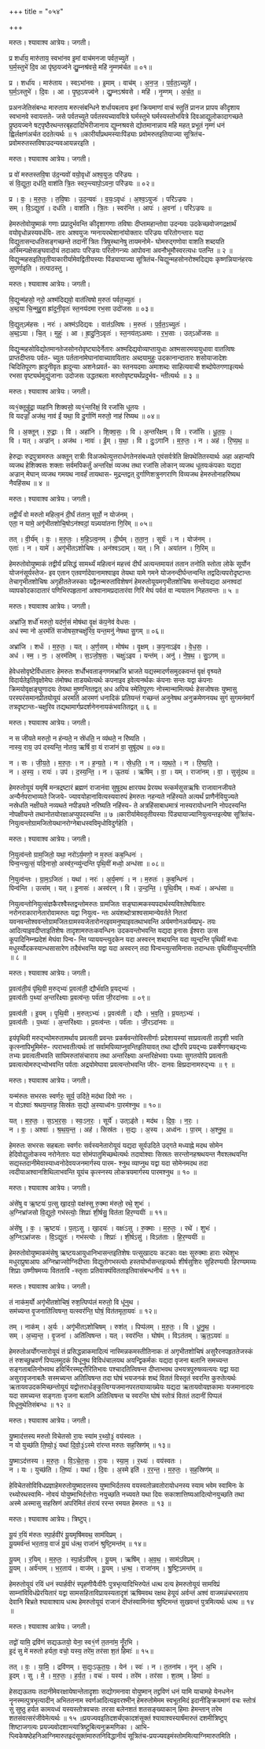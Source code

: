 +++
title = "०५४"

+++


मरुतः। श्यावाश्व आत्रेयः। जगती।

प्र शर्धा॑य॒ मारु॑ताय॒ स्वभा॑नव इ॒मां वाच॑मनजा पर्वत॒च्युते॑ ।  
घ॒र्म॒स्तुभे॑ दि॒व आ पृ॑ष्ठ॒यज्व॑ने द्यु॒म्नश्र॑वसे॒ महि॑ नृ॒म्णम॑र्चत ॥ ०१॥

प्र । शर्धा॑य । मारु॑ताय । स्वऽभा॑नवः । इ॒माम् । वाच॑म् । अ॒न॒ज॒ । प॒र्व॒त॒ऽच्युते॑ ।  
घ॒र्म॒ऽस्तुभे॑ । दि॒वः । आ । पृ॒ष्ठ॒ऽयज्व॑ने । द्यु॒म्नऽश्र॑वसे । महि॑ । नृ॒म्णम् । अ॒र्च॒त॒ ॥

प्रअनजेतिसंबन्धः मारुताय मरुत्संबन्धिने शर्धायबलाय इमां क्रियमाणां वाचं स्तुतिं प्रानज प्रापय कीदृशाय स्वभानवे स्वायत्तते- जसे पर्वतच्युते पर्वतस्यच्यावयित्रे घर्मस्तुभे घर्मस्यस्तोभयित्रे दिवआद्युलोकादागच्छते प्रुष्ठयज्वने षट्पृष्ठैरथन्तरबृहदादिभिरीजानाय द्युम्नश्रवसे द्योतमानान्नाय महि महत् प्रभूतं नृम्णं धनं ह्विर्लक्षणंअर्चत ददतेत्यर्थः ॥ १ ॥कारीर्यांप्रथमस्याःपिंड्याः प्रवोमरुतइतियाज्या सूत्रितंच-प्रवोमरुतस्तविषाउदन्यवआयन्नरइति ।

मरुतः। श्यावाश्व आत्रेयः। जगती।

प्र वो॑ मरुतस्तवि॒षा उ॑द॒न्यवो॑ वयो॒वृधो॑ अश्व॒युजः॒ परि॑ज्रयः ।  
सं वि॒द्युता॒ दध॑ति॒ वाश॑ति त्रि॒तः स्वर॒न्त्यापो॒ऽवना॒ परि॑ज्रयः ॥ ०२॥

प्र । वः॒ । म॒रु॒तः॒ । त॒वि॒षाः । उ॒द॒न्यवः॑ । व॒यः॒ऽवृधः॑ । अ॒श्व॒ऽयुजः॑ । परि॑ऽज्रयः ।  
सम् । वि॒ऽद्युता॑ । दध॑ति । वाश॑ति । त्रि॒तः । स्वर॑न्ति । आपः॑ । अ॒वना॑ । परि॑ऽज्रयः ॥

हेमरुतोवोयुष्माकं गणाः प्रप्रादुर्भवन्ति कीदृशागणाः तविषाः दीप्तामहान्तोवा उदन्यवः उदकेच्छवोजगद्रक्षार्थं वयोवृधोन्नस्यवर्धयि- तारः अश्वयुजः ग्मनायरथेशानांयोक्तारः परिज्रयः परितोगन्तारः यदा विद्युतासन्दधतिसङ्गच्छन्ते तदानीं त्रितः त्रिषुस्थानेषु तायमनोमे- घोमरुद्गणोवा वाशति शब्दयति अस्मिन्पक्षेसङ्घवादोयं तदाआपः परिज्रयः परितोगन्त्र्यः आपोवना अवनौभूमौस्वरत्यधः पतन्ति ॥ २ ॥विद्युन्महसइतितृतीयाकारीर्यामेवद्वितीयस्याः पिंड्यायाज्या सूत्रितंच-चिद्युन्महसोनरोश्मदिद्यवः कृष्णन्नियानंहरयः सुपर्णाइति । तत्पाठस्तु ।

मरुतः। श्यावाश्व आत्रेयः। जगती।

वि॒द्युन्म॑हसो॒ नरो॒ अश्म॑दिद्यवो॒ वात॑त्विषो म॒रुतः॑ पर्वत॒च्युतः॑ ।  
अ॒ब्द॒या चि॒न्मुहु॒रा ह्रा॑दुनी॒वृतः॑ स्त॒नय॑दमा रभ॒सा उदो॑जसः ॥ ०३॥

वि॒द्युत्ऽम॑हसः । नरः॑ । अश्म॑ऽदिद्यवः । वात॑ऽत्विषः । म॒रुतः॑ । प॒र्व॒त॒ऽच्युतः॑ ।  
अ॒ब्द॒ऽया । चि॒त् । मुहुः॑ । आ । ह्रा॒दु॒नि॒ऽवृतः॑ । स्त॒नय॑त्ऽअमाः । र॒भ॒साः । उत्ऽओ॑जसः ॥

विद्युन्महसोविद्योतमानतेजसोनरोवृष्ट्यादेर्नेतारः अश्मदिद्यवोव्याप्तायुधाः अश्मसारमयायुधावा वातत्विषः प्राप्तदीप्तयः पर्वत- च्युतः पर्ततानांमेघानांवाच्यावयितारः अब्दयामुहुः उदकानान्दातारः शसोयाजादेशः चिदितिपूरणः ह्रादुनीवृतः ह्रादुन्याः अशनेःप्रवर्त- काः स्तनयदमाः अमाशब्दः साहित्यवाची शब्दोपेतगणाइत्यर्थः रभसा वृष्ट्यर्थमुद्युंजानाः उदोजसः उद्धतबलाः मरुतोवृष्ट्यर्थंप्रदुर्भव- न्तीत्यर्थः ॥ ३ ॥

मरुतः। श्यावाश्व आत्रेयः। जगती।

व्य१॒॑क्तून्रु॑द्रा॒ व्यहा॑नि शिक्वसो॒ व्य१॒॑न्तरि॑क्षं॒ वि रजां॑सि धूतयः ।  
वि यदज्राँ॒ अज॑थ॒ नाव॑ ईं यथा॒ वि दु॒र्गाणि॑ मरुतो॒ नाह॑ रिष्यथ ॥ ०४॥

वि । अ॒क्तून् । रु॒द्राः॒ । वि । अहा॑नि । शि॒क्व॒सः॒ । वि । अ॒न्तरि॑क्षम् । वि । रजां॑सि । धू॒त॒यः॒ ।  
वि । यत् । अज्रा॑न् । अज॑थ । नावः॑ । ई॒म् । य॒था॒ । वि । दुः॒ऽगानि॑ । म॒रु॒तः॒ । न । अह॑ । रि॒ष्य॒थ॒ ॥

हेरुद्राः रुद्रपुत्रामरुतः अक्तून् रात्रीः विअजथेत्युत्तरार्धगतेनसंबध्यते एवंसर्वत्रेति क्षिपथेतितस्यार्थः अहा अहान्यपि व्यजथ हेशिक्वसः शक्ताः सर्वमपिकर्तुं अन्तरिक्षं व्यजथ तथा रजांसि लोकान् व्यजथ धूतयःकंपकाः यद्यदा अज्रान् मेघान् व्यजथ गमयथ नावर्हं तायथास- मुद्रन्तद्वत् दुर्गाणिशत्रुनगराणि विव्यजथ हेमरुतोनाहरिष्यथ नैवहिंसथ ॥ ४ ॥

मरुतः। श्यावाश्व आत्रेयः। जगती।

तद्वी॒र्यं॑ वो मरुतो महित्व॒नं दी॒र्घं त॑तान॒ सूर्यो॒ न योज॑नम् ।  
एता॒ न यामे॒ अगृ॑भीतशोचि॒षोऽन॑श्वदां॒ यन्न्यया॑तना गि॒रिम् ॥ ०५॥

तत् । वी॒र्य॑म् । वः॒ । म॒रु॒तः॒ । म॒हि॒ऽत्व॒नम् । दी॒र्घम् । त॒ता॒न॒ । सूर्यः॑ । न । योज॑नम् ।  
एताः॑ । न । यामे॑ । अगृ॑भीतऽशोचिषः । अन॑श्वऽदाम् । यत् । नि । अया॑तन । गि॒रिम् ॥

हेमरुतोवोयुष्माकं तद्वीर्यं प्रसिद्धं सामर्थ्यं महित्वनं महत्त्वं दीर्घं अत्यन्तमायतं ततान तनोति स्तोता लोके सूर्योन योजनंसूर्यस्तेज- इव एतान एतवर्णादेवानामश्वाइव तेयथा यामे गमने योजनन्दीर्घन्तन्वन्ति तद्वदित्यपरोदृष्टान्तः तेचागृभीतशोचिषः अगृहीततेजस्काः यद्वैतन्मरुतांविशेषणं हेमरुतोयूयमगृभीतशोचिषः सन्तोयद्यदा अनश्वदां व्यापकोदकादातारं पणिभिरपहृतानां अश्वानामप्रदातारंवा गिरिं मेघं पर्वतं वा न्ययातन निहतवन्तः ॥ ५ ॥

मरुतः। श्यावाश्व आत्रेयः। जगती।

अभ्रा॑जि॒ शर्धो॑ मरुतो॒ यद॑र्ण॒सं मोष॑था वृ॒क्षं क॑प॒नेव॑ वेधसः ।  
अध॑ स्मा नो अ॒रम॑तिं सजोषस॒श्चक्षु॑रिव॒ यन्त॒मनु॑ नेषथा सु॒गम् ॥ ०६॥

अभ्रा॑जि । शर्धः॑ । म॒रु॒तः॒ । यत् । अ॒र्ण॒सम् । मोष॑थ । वृ॒क्षम् । क॒प॒नाऽइ॑व । वे॒ध॒सः॒ ।  
अध॑ । स्म॒ । नः॒ । अ॒रम॑तिम् । स॒ऽजो॒ष॒सः॒ । चक्षुः॑ऽइव । यन्त॑म् । अनु॑ । ने॒ष॒थ॒ । सु॒ऽगम् ॥

हेवेधसोवृष्टेर्विधातारः हेमरुतः शर्धोभवताङ्गणमभ्राजि भ्राजते यद्यस्मादर्णसमुदकवन्तं वृक्षं वृश्र्यते विदार्यतेइतिवृक्षोमेघः तंमोषथ ताडयथेत्यर्थः कपनाइव इवेत्यनर्थकः कंपनाः सन्तः यद्वा कंपनाः क्रिमयोवृक्षङ्घुणादयः तेयथा मुष्णन्तितद्वत् अध अपिच स्मेतिपूरणः नोस्मान्मामित्यर्थः हेसजोषसः युष्मासु परस्परंसमानप्रीतयोयूयं अरमतिं आरमणं धनादिकं प्रतियन्तं गच्छन्तं अनुनेषथ अनुक्रमेणनयथ सुगं सुगमनंमार्गं तत्रदृष्टान्तः-चक्षुरिव तद्यथामार्गप्रदर्शनेननायकंभवतितद्वत् ॥ ६ ॥

मरुतः। श्यावाश्व आत्रेयः। जगती।

न स जी॑यते मरुतो॒ न ह॑न्यते॒ न स्रे॑धति॒ न व्य॑थते॒ न रि॑ष्यति ।  
नास्य॒ राय॒ उप॑ दस्यन्ति॒ नोतय॒ ऋषिं॑ वा॒ यं राजा॑नं वा॒ सुषू॑दथ ॥ ०७॥

न । सः । जी॒य॒ते॒ । म॒रु॒तः॒ । न । ह॒न्य॒ते॒ । न । स्रे॒ध॒ति॒ । न । व्य॒थ॒ते॒ । न । रि॒ष्य॒ति॒ ।  
न । अ॒स्य॒ । रायः॑ । उप॑ । द॒स्य॒न्ति॒ । न । ऊ॒तयः॑ । ऋषि॑म् । वा॒ । यम् । राजा॑नम् । वा॒ । सुसू॑दथ ॥

हेमरुतोयूयं यमृषिं मन्त्रद्रष्टारं ब्रह्मणं राजानंवा सुषूदथ क्षारयथ प्रेरयथ स्त्कर्मसुसऋषिः राजावानजीयते अन्यैर्नपराभाव्यते जिजये- ज्यावयोहानावित्यस्यवारुपं हेमरुतः नहन्यते नहिंस्यते अत्यर्थं प्राणैर्नवियुज्यते नस्रेधति नक्षीयते नव्यथते नपीड्यते नरिष्यति नहिंस्य- ते अत्रहिंसाबाधमात्रं नास्यरायोधनानि नोपदस्यन्ति नोपक्षीयन्ते तथानोतयोरक्षाअप्युपदस्यन्ति ॥ ७ ॥कारीर्यामेवतृतीयस्याः पिंड्यायाज्यानियुत्वन्तइत्येषा सूत्रितंच-नियुत्वन्तोग्रामजितोयथानरोग्नेबाधस्वविमृधोविदुर्गहेति ।

मरुतः। श्यावाश्व आत्रेयः। जगती।

नि॒युत्व॑न्तो ग्राम॒जितो॒ यथा॒ नरो॑ऽर्य॒मणो॒ न म॒रुतः॑ कब॒न्धिनः॑ ।  
पिन्व॒न्त्युत्सं॒ यदि॒नासो॒ अस्व॑र॒न्व्यु॑न्दन्ति पृथि॒वीं मध्वो॒ अन्ध॑सा ॥ ०८॥

नि॒युत्व॑न्तः । ग्रा॒म॒ऽजितः॑ । यथा॑ । नरः॑ । अ॒र्य॒मणः॑ । न । म॒रुतः॑ । क॒ब॒न्धिनः॑ ।  
पिन्व॑न्ति । उत्स॑म् । यत् । इ॒नासः॑ । अस्व॑रन् । वि । उ॒न्द॒न्ति॒ । पृ॒थि॒वीम् । मध्वः॑ । अन्ध॑सा ॥

नियुत्वन्तोनियुत्संज्ञकैरश्वैस्तद्वन्तोमरुतः ग्रामजितः सङ्घात्मकस्यपदार्थस्यविश्लेषयितारः नरोनराकारानेतारोवामरुतः यद्वा नियुत्व- न्तः अयंशब्दोत्राश्वसामान्येवर्तते नितरां यवनवन्तोश्ववन्तोग्रामजितःग्रामस्यजेतारोनरइवमनुष्याइवतथाभवन्ति अर्यमणोनअर्यमप्रभृ- तयः आदित्याइवदीप्ताइतिशेषः तादृशामरुतःकवन्धिनः उदकवन्तोभवन्ति यद्यदा इनासः ईश्वराः उत्स कूपादिनिम्नप्रदेशं मेघंवा पिन्व- न्ति प्याययन्त्युदकेन यदा अस्वरन् शब्दयन्ति यदा व्युन्दन्ति पृथिवीं मध्वः मधुर्स्योदकस्यान्धसासारेण तदैवंभवन्ति यद्वा यदा अस्वरन् तदा पिन्वन्त्युत्समिनासः तदान्धसः पृथिवींव्युन्दन्तीति ॥ ८ ॥

मरुतः। श्यावाश्व आत्रेयः। जगती।

प्र॒वत्व॑ती॒यं पृ॑थि॒वी म॒रुद्भ्यः॑ प्र॒वत्व॑ती॒ द्यौर्भ॑वति प्र॒यद्भ्यः॑ ।  
प्र॒वत्व॑तीः प॒थ्या॑ अ॒न्तरि॑क्ष्याः प्र॒वत्व॑न्तः॒ पर्व॑ता जी॒रदा॑नवः ॥ ०९॥

प्र॒वत्व॑ती । इ॒यम् । पृ॒थि॒वी । म॒रुत्ऽभ्यः॑ । प्र॒वत्व॑ती । द्यौः । भ॒व॒ति॒ । प्र॒यत्ऽभ्यः॑ ।  
प्र॒वत्व॑तीः । प॒थ्याः॑ । अ॒न्तरि॑क्ष्याः । प्र॒वत्व॑न्तः । पर्व॑ताः । जी॒रऽदा॑नवः ॥

इयंपृथिवी मरुद्भ्योमरुतामर्थाय प्रवत्वती प्रवन्तः प्रकर्षवन्तोविस्तीर्णाः प्रदेशायस्यां साप्रवत्वती तादृशी भवति कृत्स्नापिभूमिर्मरु- त्पराभवतीत्यर्थः तां सर्वामपिव्याप्नुवन्तिइतियावत् तथा द्यौरपि प्रयद्भ्यः प्रकर्षेणगच्छद्भ्यः तभ्यः प्रवत्वतीभवति सापिमरुतांसंचाराय तथा अन्तरिक्ष्याः अन्तरिक्षेभवाः पथ्याः सुगतयोपि प्रवत्वतीः प्रवत्वत्योमरुद्भ्योभवन्ति पर्वताः अद्रयोमेघावा प्रवत्वन्तोभवन्ति जीर- दानवः क्षिप्रदानामरुद्भ्यः ॥ ९ ॥

मरुतः। श्यावाश्व आत्रेयः। जगती।

यन्म॑रुतः सभरसः स्वर्णरः॒ सूर्य॒ उदि॑ते॒ मद॑था दिवो नरः ।  
न वोऽश्वाः॑ श्रथय॒न्ताह॒ सिस्र॑तः स॒द्यो अ॒स्याध्व॑नः पा॒रम॑श्नुथ ॥ १०॥

यत् । म॒रु॒तः॒ । स॒ऽभ॒र॒सः॒ । स्वः॒ऽन॒रः॒ । सूर्ये॑ । उत्ऽइ॑ते । मद॑थ । दि॒वः॒ । न॒रः॒ ।  
न । वः॒ । अश्वाः॑ । श्र॒थ॒य॒न्त॒ । अह॑ । सिस्र॑तः । स॒द्यः । अ॒स्य । अध्व॑नः । पा॒रम् । अ॒श्नु॒थ॒ ॥

हेमरुतः सभरसः सहबलाः स्वर्णरः सर्वस्यनेतारोयूयं यद्यदा सूर्यउदिते उद्गते मध्याह्ने मदथ सोमेन हेदिवोद्युलोकस्य नरोनेतारः यदा सोमंपातुमिच्छथेत्यर्थः तदावोश्वाः सिस्रतः सरन्तोनहश्रथयन्त नैवश्लथयन्ति सद्यस्तदानीमेवास्याध्वनोदेवयजनमार्गस्य पारम- श्नुथ व्याप्नुथ यद्वा यदा सोमेनमदथ तदा त्वदीयाअश्वानशिथिलाभवन्ति यूयंच कृत्स्नस्य लोकत्रयमार्गस्य पारमश्नुथ ॥ १० ॥

मरुतः। श्यावाश्व आत्रेयः। जगती।

अंसे॑षु व ऋ॒ष्टयः॑ प॒त्सु खा॒दयो॒ वक्ष॑स्सु रु॒क्मा म॑रुतो॒ रथे॒ शुभः॑ ।  
अ॒ग्निभ्रा॑जसो वि॒द्युतो॒ गभ॑स्त्योः॒ शिप्राः॑ शी॒र्षसु॒ वित॑ता हिर॒ण्ययीः॑ ॥ ११॥

अंसे॑षु । वः॒ । ऋ॒ष्टयः॑ । प॒त्ऽसु । खा॒दयः॑ । वक्षः॑ऽसु । रु॒क्माः । म॒रु॒तः॒ । रथे॑ । शुभः॑ ।  
अ॒ग्निऽभ्रा॑जसः । वि॒ऽद्युतः॑ । गभ॑स्त्योः । शिप्राः॑ । शी॒र्षऽसु॑ । विऽत॑ताः । हि॒र॒ण्ययीः॑ ॥

हेमरुतोवोयुष्माकमंसेषु ऋष्टयआयुधानिभासन्तइतिशेषः पत्सुखादयः कटकाः वक्षः सुरुक्माः हाराः रथेशुभः मधुराप्रुषाआपः अग्निभ्राज्सोग्निदीप्ताः विद्युतोगभस्त्योः हस्तयोर्भासन्तइत्यर्थः शीर्षसुशिरः सुहिरण्ययीः हिरण्यमय्यः शिप्राः उष्णीषमय्यः विततावि -स्तृताः प्रतिवाक्यंवितताइतिवासंबन्धनीयं ॥ ११ ॥

मरुतः। श्यावाश्व आत्रेयः। जगती।

तं नाक॑म॒र्यो अगृ॑भीतशोचिषं॒ रुश॒त्पिप्प॑लं मरुतो॒ वि धू॑नुथ ।  
सम॑च्यन्त वृ॒जनाति॑त्विषन्त॒ यत्स्वर॑न्ति॒ घोषं॒ वित॑तमृता॒यवः॑ ॥ १२॥

तम् । नाक॑म् । अ॒र्यः । अगृ॑भीतऽशोचिषम् । रुश॑त् । पिप्प॑लम् । म॒रु॒तः॒ । वि । धू॒नु॒थ॒ ।  
सम् । अ॒च्य॒न्त॒ । वृ॒जना॑ । अति॑त्विषन्त । यत् । स्वर॑न्ति । घोष॑म् । विऽत॑तम् । ऋ॒त॒ऽयवः॑ ॥

हेमरुतोअर्योगन्तारोयूयं तं प्रसिद्धन्नाकमादित्यं नास्मिन्नकमस्तीतिनाकः तं अगृभीतशोचिषं असुरैरनपहृततेजस्कं तं रुशच्छुभ्रवर्णं पिप्पलमुदकं विधूनुथ विविधंचालयथ अयन्द्विकर्मकः यद्यदा वृजना बलानि समच्यन्त सङ्गताबलिनोभवथ हविर्भिरस्मद्दत्तैरितिभावः पश्चादतित्विषन्त दीप्ताभवथ उभयत्रपुरुषव्यत्ययः यद्वा यदा असुरावृजनाबलैः सस्मच्यन्त अतित्विषन्त तदा घोषं भयजनकं शब्दं विततं विस्तृतं स्वरन्ति कुरुतेत्यर्थः ऋतायवउदकमिच्छन्तोयूयं यद्वोत्तरार्धङ्कुत्विग्यजमानपरतयाव्याख्येयः यद्यदा ऋतायवोयज्ञकामाः यजमानादयः यदा समच्यन्त सङ्गताः वृजना बलानि अतित्विषन्त च स्वरन्ति घोषं स्तोत्रं विततं तदानीं पिप्पलं विधूनुथेतिसंबन्धः ॥ १२ ॥

मरुतः। श्यावाश्व आत्रेयः। जगती।

यु॒ष्माद॑त्तस्य मरुतो विचेतसो रा॒यः स्या॑म र॒थ्यो॒३॒॑ वय॑स्वतः ।  
न यो युच्छ॑ति ति॒ष्यो॒३॒॑ यथा॑ दि॒वो॒३॒॑ऽस्मे रा॑रन्त मरुतः सह॒स्रिण॑म् ॥ १३॥

यु॒ष्माऽद॑त्तस्य । म॒रु॒तः॒ । वि॒ऽचे॒त॒सः॒ । रा॒यः । स्या॒म॒ । र॒थ्यः॑ । वय॑स्वतः ।  
न । यः । युच्छ॑ति । ति॒ष्यः॑ । यथा॑ । दि॒वः । अ॒स्मे इति॑ । र॒र॒न्त॒ । म॒रु॒तः॒ । स॒ह॒स्रिण॑म् ॥

हेविचेतसोविविधप्रज्ञाहेमरुतोयुष्मादत्तस्य युष्माभिर्दतस्य वयस्वतोन्नवतोरायोधनस्य स्याम भवेम स्वामिनः के रथ्योरथस्वामि- नोवयं योयुष्माभिर्दत्तोराः नयुच्छति नच्यवते यथा दिवः सकाशात्तिष्यआदित्योनयुच्छति तथा अस्मे अस्मासु सहस्रिणं अपरिमितं तंरायं ररन्त रमयत हेमरुतः ॥ १३ ॥

मरुतः। श्यावाश्व आत्रेयः। त्रिष्टुप्।

यू॒यं र॒यिं म॑रुतः स्पा॒र्हवी॑रं यू॒यमृषि॑मवथ॒ साम॑विप्रम् ।  
यू॒यमर्व॑न्तं भर॒ताय॒ वाजं॑ यू॒यं ध॑त्थ॒ राजा॑नं श्रुष्टि॒मन्त॑म् ॥ १४॥

यू॒यम् । र॒यिम् । म॒रु॒तः॒ । स्पा॒र्हऽवी॑रम् । यू॒यम् । ऋषि॑म् । अ॒व॒थ॒ । साम॑ऽविप्रम् ।  
यू॒यम् । अर्व॑न्तम् । भ॒र॒ताय॑ । वाज॑म् । यू॒यम् । ध॒त्थ॒ । राजा॑नम् । श्रु॒ष्टि॒ऽमन्त॑म् ॥

हेमरुतोयूयं रयिं धनं स्पार्हवीरं स्पृहणीयैःवीरैः पुत्रभृत्यादिभिरुपेतं धत्थ दत्य हेमरुतोयूयं सामविप्रं साम्नांविविधंप्रेरयितारं यद्वा सामसहिताविप्रायस्यतादृशं ऋषिमवथ रक्षथ हेयूयं अर्वन्तं अश्वं वाजमन्नंचभरताय देवानि बिभ्रते श्यावाश्वाय धत्थ हेमरुतोयूयं राजानं दीप्तंस्वामिनंवा श्रुष्टिमन्तं सुखवन्तं पुत्रमित्यर्थः धत्थ ॥ १४ ॥

मरुतः। श्यावाश्व आत्रेयः। जगती।

तद्वो॑ यामि॒ द्रवि॑णं सद्यऊतयो॒ येना॒ स्व१॒॑र्ण त॒तना॑म॒ नॄँर॒भि ।  
इ॒दं सु मे॑ मरुतो हर्यता॒ वचो॒ यस्य॒ तरे॑म॒ तर॑सा श॒तं हिमाः॑ ॥ १५॥

तत् । वः॒ । या॒मि॒ । द्रवि॑णम् । स॒द्यः॒ऽऊ॒त॒यः॒ । येन॑ । स्वः॑ । न । त॒तना॑म । नॄन् । अ॒भि ।  
इ॒दम् । सु । मे॒ । म॒रु॒तः॒ । ह॒र्य॒त॒ । वचः॑ । यस्य॑ । तरे॑म । तर॑सा । श॒तम् । हिमाः॑ ॥

हेसद्यऊतयः तदानीमेवरक्षायेषान्तेतादृशाः सद्योगमनावा वोयुष्मान् तद्द्रविणं धनं यामि याचामहे येनधनेन नॄनस्मत्पुत्रभृत्यादीन् अभिततनाम स्वर्णआदित्यइवरश्मीन् हेमरुतोमेमम स्वभूतमिदं इदानीङ्क्रियमाणं वचः स्तोत्रं सु सुष्ठु हर्यत कामयध्वं यस्यस्तोत्रवचसः तरसा बलेनशतं शतसङ्ख्याकान् हिमाः हेमन्तान् तरेम शतसंवत्सरंजीवेमेत्यर्थः ॥ १५ ॥प्रयज्यवइतिदशर्चंएकादशंसूक्तं श्यावाश्वस्यार्षंमारुतं दशमीत्रिष्टुप् शिष्टाजगत्यः प्रयज्यवोदशान्त्यात्रिष्टुबित्यनुक्रमणिका । आभि- प्ल्विकेषष्ठेहनिआग्निमारुतइदंसूक्तंमारुतनिविद्धानीयं सूत्रितंच-प्रयज्यवइमंस्तोममित्याग्निमारुतमिति ।